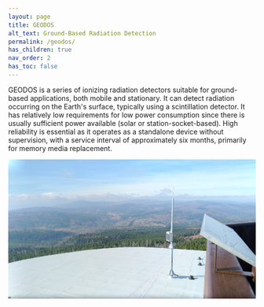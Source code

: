 ```yaml
---
layout: page
title: GEODOS
alt_text: Ground-Based Radiation Detection
permalink: /geodos/
has_children: true
nav_order: 2
has_toc: false
---
```


GEODOS is a series of ionizing radiation detectors suitable for ground-based applications, both mobile and stationary. It can detect radiation occurring on the Earth's surface, typically using a scintillation detector. It has relatively low requirements for low power consumption since there is usually sufficient power available (solar or station-socket-based). High reliability is essential as it operates as a standalone device without supervision, with a service interval of approximately six months, primarily for memory media replacement.

![GEODOS mounted on Polednik tower](./GEODOS_Polednik_site.jpg)
